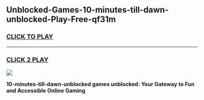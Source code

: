 
## Unblocked-Games-10-minutes-till-dawn-unblocked-Play-Free-qf31m
<h3>
<a href="https://premium76.site?title=10-minutes-till-dawn-unblocked&ref=20M">CLICK TO PLAY</a></h3>
<hr>

<h3>
<a href="https://premium76.site?title=10-minutes-till-dawn-unblocked&ref=20M">CLICK 2 PLAY</a>
  
</h3>

<a href="https://premium76.site?title=10-minutes-till-dawn-unblocked&ref=19M"><img src="https://clearcache.store/games.png"></a>


**10-minutes-till-dawn-unblocked games unblocked: Your Gateway to Fun and Accessible Online Gaming**
